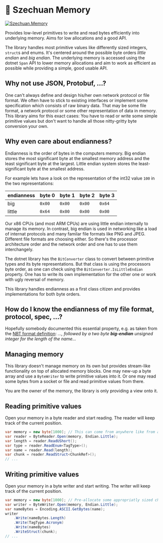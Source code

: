 # 📂 Szechuan Memory

[![Szechuan.Memory](https://img.shields.io/nuget/v/Szechuan.Memory.svg?style=flat)](https://www.nuget.org/packages/Szechuan.Memory/)

Provides low-level primitives to write and read bytes efficiently into underlying memory. Aims for low allocations and a good API.

The library handles most primitive values like differently sized integers, `struct`s and enums. It's centered around the possible byte orders _little endian_ and _big endian_. The underlying memory is accessed using the dotnet `Span` API to lower memory allocations and aim to work as efficient as possible while providing a simple, good usable API.


## Why not use JSON, Protobuf, …?

One can't always define and design his/her own network protocol or file format. We often have to stick to existing interfaces or implement some specification which consists of raw binary data. That may be some file format, a network protocol or some other representation of data in memory. This library aims for this exact cases: You have to read or write some simple primitive values but don't want to handle all those nitty-gritty byte conversion your own.


## Why even care about endianness?

Endianness is the order of bytes in the computers memory. Big endian stores the most significant byte at the smallest memory address and the least significant byte at the largest. Little endian system stores the least-significant byte at the smallest address.

For example lets have a look on the representation of the int32 value `100` in the two representations:

| endianness | byte 0 | byte 1 | byte 2 | byte 3 |
|------------|--------|--------|--------|--------|
| big        | `0x00` | `0x00` | `0x00` | `0x64` |
| little     | `0x64` | `0x00` | `0x00` | `0x00` |

Our x86 CPUs (and most ARM CPUs) are using little endian internally to manage its memory. In contrast, big endian is used in networking like a load of internat protocols and many familar file formats like PNG and JPEG. Different file formats are choosing either. So there's the processor architecture order and the network order and one has to use them interchangely.

The dotnet library has the `BitConverter` class to convert between primitive types and its byte representations. But that class is using the processors byte order, as one can check using the `BitConverter.IsLittleEndian` property. One has to write its own implementation for the other one or work with ugly reversal of memory.

This library handles endianness as a first class citizen and provides implementations for both byte orders.


## How do I know the endianness of my file format, protocol, spec, …?

Hopefully somebody documented this essential property, e.g. as taken from the [NBT format definition](https://minecraft.fandom.com/wiki/NBT_format#TAG_definition): _…, followed by a two byte **big-endian** unsigned integer for the length of the name…_


## Managing memory

This library doesn't manage memory on its own but provides stream-like functionality on top of allocated memory blocks. One may new-up a byte array and use a `ByteWriter` to write primitive values into it. Or one may read some bytes from a socket or file and read primitive values from there.

You are the owner of the memory, the library is only providing a view onto it.


## Reading primitive values

Open your memory in a byte reader and start reading. The reader will keep track of the current position.

```c#
var memory = new byte[1000]; // This can come from anywhere like from a File.Read(...) or a socket
var reader = ByteReader.Open(memory, Endian.Little);
var length = reader.ReadUShort();
var type = reader.ReadEnum<TagType>();
var name = reader.Read(length);
var chunk = reader.ReadStruct<ChunkRef>();
// ...
```


## Writing primitive values

Open your memory in a byte writer and start writing. The writer will keep track of the current position.

```c#
var memory = new byte[1000]; // Pre-allocate some appropriatly sized chunk of memory
var writer = ByteWriter.Open(memory, Endian.Little);
var nameBytes = Encoding.ASCII.GetBytes(name);
writer
    .Write(nameBytes.Length)
    .Write(TagType.Acronym)
    .Write(nameBytes)
    .WriteStruct(chunk);
// ...
```
